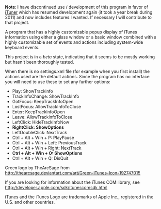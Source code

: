 **Note**: I have discontinued use / development of this program in favor of [iTuner](http://ituner.codeplex.com) which has resumed development again (it took a year break during 2011) and now includes features I wanted. If necessary I will contribute to that project.

A program that has a highly customizable popup display of iTunes information using either a glass window or a basic window combined with a highly customizable set of events and actions including system-wide keyboard events.

This project is in a _beta_ state, indicating that it seems to be mostly working but hasn't been thoroughly tested.

When there is no settings.xml file (for example when you first install) the actions used are the default actions. Since the program has no interface you will need to use these to set any further options:

  * Play: ShowTrackInfo
  * TrackInfoChange: ShowTrackInfo
  * GotFocus: KeepTrackInfoOpen
  * LostFocus: AllowTrackInfoToClose
  * Enter: KeepTrackInfoOpen
  * Leave: AllowTrackInfoToClose
  * LeftClick: HideTrackInfoNow
  * **RightClick: ShowOptions**
  * LeftDoubleClick: NextTrack
  * Ctrl + Alt + Win + P: PlayPause
  * Ctrl + Alt + Win + Left: PreviousTrack
  * Ctrl + Alt + Win + Right: NextTrack
  * **Ctrl + Alt + Win + O: ShowOptions**
  * Ctrl + Alt + Win + Q: DisQuit

Green logo by TheArcSage from http://thearcsage.deviantart.com/art/Green-iTunes-Icon-192747015

If you are looking for information about the iTunes COM library, see http://developer.apple.com/sdk/itunescomsdk.html

iTunes and the iTunes Logo are trademarks of Apple Inc., registered in the U.S. and other countries.